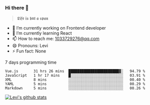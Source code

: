 ### Hi there 👋

> 𝕷𝖎𝖋𝖊 𝖎𝖘 𝖇𝖚𝖙 𝖆 𝖘𝖕𝖆𝖓

- 🔭 I’m currently working on Frontend developer
- 🌱 I’m currently learning React
- 📫 How to reach me: 1033729276@qq.com
- 😄 Pronouns: Levi
- ⚡ Fun fact: None


7 days programming time



<!--START_SECTION:waka-->
```text
Vue.js       31 hrs 26 mins  ███████████████████████▓░   94.79 % 
JavaScript   1 hr 17 mins    █░░░░░░░░░░░░░░░░░░░░░░░░   03.91 % 
XML          8 mins          ░░░░░░░░░░░░░░░░░░░░░░░░░   00.40 % 
YAML         5 mins          ░░░░░░░░░░░░░░░░░░░░░░░░░   00.29 % 
Markdown     5 mins          ░░░░░░░░░░░░░░░░░░░░░░░░░   00.26 % 
```
<!--END_SECTION:waka-->


[![Levi's github stats](https://github-readme-stats.vercel.app/api?username=chaossssss)](https://github.com/anuraghazra/github-readme-stats)
